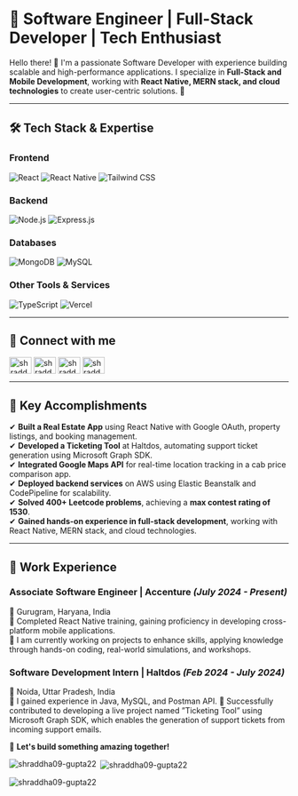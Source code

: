 # 🚀 Software Engineer | Full-Stack Developer | Tech Enthusiast

Hello there! 👋  I'm a passionate Software Developer with experience building scalable and high-performance applications. I specialize in **Full-Stack and Mobile Development**, working with **React Native, MERN stack, and cloud technologies** to create user-centric solutions. 🚀

---

## 🛠 Tech Stack & Expertise

### **Frontend**  
![React](https://img.shields.io/badge/React-20232A?style=for-the-badge&logo=react&logoColor=61DAFB)
![React Native](https://img.shields.io/badge/React_Native-61DAFB?style=for-the-badge&logo=react&logoColor=black)
![Tailwind CSS](https://img.shields.io/badge/Tailwind_CSS-38B2AC?style=for-the-badge&logo=tailwind-css&logoColor=white)

### **Backend**  
![Node.js](https://img.shields.io/badge/Node.js-43853D?style=for-the-badge&logo=node.js&logoColor=white)
![Express.js](https://img.shields.io/badge/Express.js-000000?style=for-the-badge&logo=express&logoColor=white)

### **Databases**  
![MongoDB](https://img.shields.io/badge/MongoDB-4EA94B?style=for-the-badge&logo=mongodb&logoColor=white)
![MySQL](https://img.shields.io/badge/MySQL-4479A1?style=for-the-badge&logo=mysql&logoColor=white)

### **Other Tools & Services**  
![TypeScript](https://img.shields.io/badge/TypeScript-3178C6?style=for-the-badge&logo=typescript&logoColor=white)
![Vercel](https://img.shields.io/badge/Vercel-000000?style=for-the-badge&logo=vercel&logoColor=white)

---
## 🔗 Connect with me
<p align="left">
<a href="https://linkedin.com/in/shraddha-gupta-2209s" target="blank"><img align="center" src="https://raw.githubusercontent.com/rahuldkjain/github-profile-readme-generator/master/src/images/icons/Social/linked-in-alt.svg" alt="shraddha-gupta-2209s" height="30" width="40" /></a>
<a href="https://www.hackerrank.com/profile/shraddha_gupta22" target="blank"><img align="center" src="https://raw.githubusercontent.com/rahuldkjain/github-profile-readme-generator/master/src/images/icons/Social/hackerrank.svg" alt="shraddhagupta2209" height="30" width="40" /></a>
<a href="https://www.leetcode.com/shraddha_229" target="blank"><img align="center" src="https://raw.githubusercontent.com/rahuldkjain/github-profile-readme-generator/master/src/images/icons/Social/leet-code.svg" alt="shraddha_229" height="30" width="40" /></a>
<a href="https://auth.geeksforgeeks.org/user/shraddhagupta2209" target="blank"><img align="center" src="https://raw.githubusercontent.com/rahuldkjain/github-profile-readme-generator/master/src/images/icons/Social/geeks-for-geeks.svg" alt="shraddhagupta2209" height="30" width="40" /></a>
</p>

---

## 📌 Key Accomplishments

✔ **Built a Real Estate App** using React Native with Google OAuth, property listings, and booking management.  
✔ **Developed a Ticketing Tool** at Haltdos, automating support ticket generation using Microsoft Graph SDK.  
✔ **Integrated Google Maps API** for real-time location tracking in a cab price comparison app.  
✔ **Deployed backend services** on AWS using Elastic Beanstalk and CodePipeline for scalability.   
✔ **Solved 400+ Leetcode problems**, achieving a **max contest rating of 1530**.  
✔ **Gained hands-on experience in full-stack development**, working with React Native, MERN stack, and cloud technologies.  

---


## 💼 Work Experience

### **Associate Software Engineer | Accenture** _(July 2024 - Present)_
📍 Gurugram, Haryana, India  
🔹 Completed React Native training, gaining proficiency in developing cross-platform mobile applications.  
🔹 I am currently working on projects to enhance skills, applying knowledge through hands-on coding, real-world simulations, and workshops.

### **Software Development Intern | Haltdos** _(Feb 2024 - July 2024)_
📍 Noida, Uttar Pradesh, India  
🔹 I gained experience in Java, MySQL, and Postman API.
🔹 Successfully contributed to developing a live project named ”Ticketing Tool” using Microsoft Graph SDK, which enables the generation of support tickets from incoming support emails.

🚀 **Let's build something amazing together!**

<p><img align="left" src="https://github-readme-stats.vercel.app/api/top-langs?username=shraddha09-gupta22&show_icons=true&locale=en&layout=compact" alt="shraddha09-gupta22" /></p>

<p>&nbsp;<img align="center" src="https://github-readme-stats.vercel.app/api?username=shraddha09-gupta22&show_icons=true&locale=en" alt="shraddha09-gupta22" /></p>

<p><img align="center" src="https://github-readme-streak-stats.herokuapp.com/?user=shraddha09-gupta22&" alt="shraddha09-gupta22" /></p>
